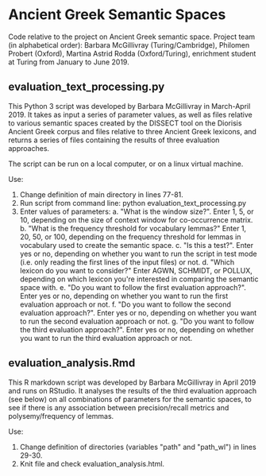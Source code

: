 # Ancient Greek Semantic Spaces

Code relative to the project on Ancient Greek semantic space. 
Project team (in alphabetical order): Barbara McGillivray (Turing/Cambridge), Philomen Probert (Oxford), Martina Astrid Rodda (Oxford/Turing), enrichment student at Turing from January to June 2019.

## evaluation_text_processing.py

This Python 3 script was developed by Barbara McGillivray in March-April 2019. It takes as input a series of parameter values, as well as files relative to various semantic spaces created by the DISSECT tool on the Diorisis Ancient Greek corpus and files relative to three Ancient Greek lexicons, and returns a series of files containing the results of three evaluation approaches.

The script can be run on a local computer, or on a linux virtual machine. 

Use:

1. Change definition of main directory in lines 77-81.
2. Run script from command line: python evaluation_text_processing.py
3. Enter values of parameters:
  a. "What is the window size?". Enter 1, 5, or 10, depending on the size of context window for co-occurrence matrix.
  b. "What is the frequency threshold for vocabulary lemmas?" Enter 1, 20, 50, or 100, depending on the frequency threshold for lemmas in vocabulary used to create the semantic space.
  c. "Is this a test?". Enter yes or no, depending on whether you want to run the script in test mode (i.e. only reading the first lines of the input files) or not.
  d. "Which lexicon do you want to consider?" Enter AGWN, SCHMIDT, or POLLUX, depending on which lexicon you're interested in comparing the semantic space with.
  e. "Do you want to follow the first evaluation approach?". Enter yes or no, depending on whether you want to run the first evaluation approach or not.
  f. "Do you want to follow the second evaluation approach?". Enter yes or no, depending on whether you want to run the second evaluation approach or not.
  g. "Do you want to follow the third evaluation approach?". Enter yes or no, depending on whether you want to run the third evaluation approach or not.

## evaluation_analysis.Rmd

This R markdown script was developed by Barbara McGillivray in April 2019 and runs on RStudio. It analyses the results of the third evaluation approach (see below) on all combinations of parameters for the semantic spaces, to see if there is any association between precision/recall metrics and polysemy/frequency of lemmas. 

Use:

1. Change definition of directories (variables "path" and "path_wl") in lines 29-30.
2. Knit file and check evaluation_analysis.html.

